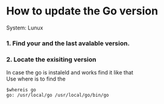 # How to update the Go version

System: Lunux

### 1. Find your and the last avalable version. 


### 2. Locate the exisiting version
In case the go is instaleld and works find it like that  
Use where is to find the 
```
$whereis go
go: /usr/local/go /usr/local/go/bin/go
```
